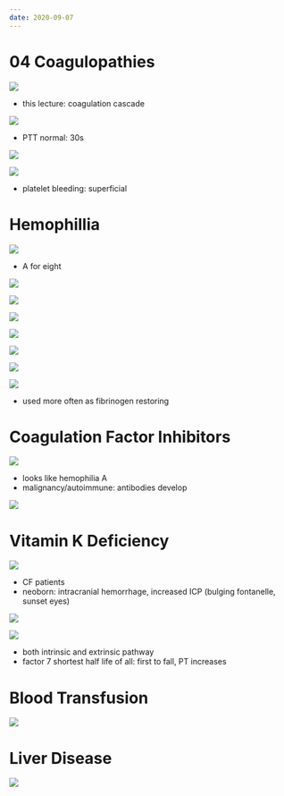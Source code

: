 ```yaml
---
date: 2020-09-07
---
```


# 04 Coagulopathies

<!-- different types of bleeding disorders.. -->

![](https://photos.thisispiggy.com/file/wikiFiles/vG18WtW.jpg)

- this lecture: coagulation cascade

<!-- PTT, PT, INR normal. Thrombin time is.. -->

![](https://photos.thisispiggy.com/file/wikiFiles/W32sCpr.jpg)

- PTT normal: 30s

![](https://photos.thisispiggy.com/file/wikiFiles/emDRAC9.jpg)

<!-- abnormal platelet vs coagulation factors symptoms.. -->

![](https://photos.thisispiggy.com/file/wikiFiles/t3koynY.jpg)

- platelet bleeding: superficial

# Hemophillia

<!-- hemophilia pathogenesis, inheritance, symptoms, labs, treatment.. -->

![](https://photos.thisispiggy.com/file/wikiFiles/hkSeVRJ.jpg)

- A for eight

![](https://photos.thisispiggy.com/file/wikiFiles/QHQUUeX.jpg)

![](https://photos.thisispiggy.com/file/wikiFiles/HAuN3UO.jpg)

![](https://photos.thisispiggy.com/file/wikiFiles/3RlIp2L.jpg)

![](https://photos.thisispiggy.com/file/wikiFiles/bBIPGll.jpg)

![](https://photos.thisispiggy.com/file/wikiFiles/40YliJk.jpg)

![](https://photos.thisispiggy.com/file/wikiFiles/dA9Gfsb.jpg)

![](https://photos.thisispiggy.com/file/wikiFiles/Yi0CStO.jpg)

- used more often as fibrinogen restoring

# Coagulation Factor Inhibitors

<!-- coagulation factor antibodies include, symptoms, different from hemophilia how, treatment.. -->

![](https://photos.thisispiggy.com/file/wikiFiles/hbr1tad.jpg)

- looks like hemophilia A
- malignancy/autoimmune: antibodies develop

![](https://photos.thisispiggy.com/file/wikiFiles/7CYfXaz.jpg)

# Vitamin K Deficiency

<!-- vitamin K deficiency causes, result, labs.. -->

![](https://photos.thisispiggy.com/file/wikiFiles/rOV772J.jpg)

- CF patients
- neoborn: intracranial hemorrhage, increased ICP (bulging fontanelle, sunset eyes)

![](https://photos.thisispiggy.com/file/wikiFiles/kwD3Tro.jpg)

![](https://photos.thisispiggy.com/file/wikiFiles/xujZuHG.jpg)

- both intrinsic and extrinsic pathway
- factor 7 shortest half life of all: first to fall, PT increases

# Blood Transfusion

<!-- blood transfusion coagulopathy how.. -->

![](https://photos.thisispiggy.com/file/wikiFiles/pL6pUr0.jpg)

# Liver Disease

<!-- liver disease coagulopathy how.. -->

![](https://photos.thisispiggy.com/file/wikiFiles/MSVOBy8.jpg)
